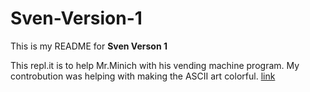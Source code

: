 # Sven-Version-1

This is my README for **Sven Verson 1**

This repl.it is to help Mr.Minich with his vending machine program.
My controbution was helping with making the ASCII art colorful.
[link](https://repl.it/@JacksonHucklebe/Java-Sven-version-1-1)
